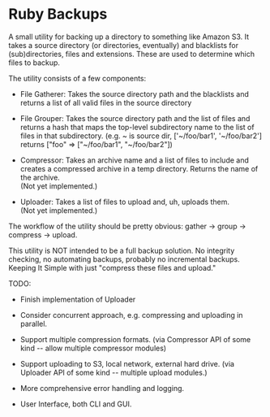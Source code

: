 # Ruby Backups

A small utility for backing up a directory to something like Amazon S3. It takes
a source directory (or directories, eventually) and blacklists for
(sub)directories, files and extensions. These are used to determine which files
to backup.

The utility consists of a few components:

- File Gatherer: Takes the source directory path and the blacklists and returns
  a list of all valid files in the source directory

- File Grouper: Takes the source directory path and the list of files and
  returns a hash that maps the top-level subdirectory name to the list of files
  in that subdirectory. (e.g. ~ is source dir, ['~/foo/bar1', '~/foo/bar2']
  returns ["foo" => ["~/foo/bar1", "~/foo/bar2"])

- Compressor: Takes an archive name and a list of files to include and creates a
  compressed archive in a temp directory. Returns the name of the archive.  
  (Not yet implemented.)

- Uploader: Takes a list of files to upload and, uh, uploads them.  
  (Not yet implemented.)

The workflow of the utility should be pretty obvious: gather -> group ->
compress -> upload.

This utility is NOT intended to be a full backup solution. No integrity
checking, no automating backups, probably no incremental backups. Keeping It
Simple with just "compress these files and upload."

TODO:

- Finish implementation of Uploader

- Consider concurrent approach, e.g. compressing and uploading in parallel.

- Support multiple compression formats.
  (via Compressor API of some kind -- allow multiple compressor modules)

- Support uploading to S3, local network, external hard drive.
  (via Uploader API of some kind -- multiple upload modules.)

- More comprehensive error handling and logging.

- User Interface, both CLI and GUI.
